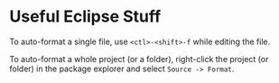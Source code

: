 # Useful Eclipse Stuff

To auto-format a single file, use `<ctl>-<shift>-f` while editing the file. 

To auto-format a whole project (or a folder), right-click the project (or folder) in the package explorer and select `Source -> Format`. 

